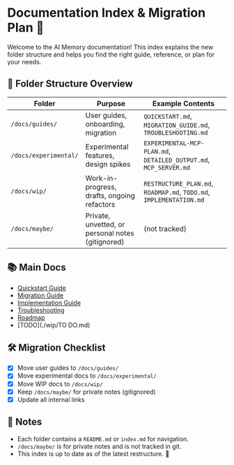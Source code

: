 # Documentation Index & Migration Plan 🐹

Welcome to the AI Memory documentation! This index explains the new folder structure and helps you find the right guide, reference, or plan for your needs.

## 📁 Folder Structure Overview

| Folder                | Purpose                                           | Example Contents                                                    |
| --------------------- | ------------------------------------------------- | ------------------------------------------------------------------- |
| `/docs/guides/`       | User guides, onboarding, migration                | `QUICKSTART.md`, `MIGRATION_GUIDE.md`, `TROUBLESHOOTING.md`         |
| `/docs/experimental/` | Experimental features, design spikes              | `EXPERIMENTAL-MCP-PLAN.md`, `DETAILED_OUTPUT.md`, `MCP_SERVER.md`   |
| `/docs/wip/`          | Work-in-progress, drafts, ongoing refactors       | `RESTRUCTURE_PLAN.md`, `ROADMAP.md`, `TODO.md`, `IMPLEMENTATION.md` |
| `/docs/maybe/`        | Private, unvetted, or personal notes (gitignored) | (not tracked)                                                       |

## 📚 Main Docs
- [Quickstart Guide](./guides/QUICKSTART.md)
- [Migration Guide](./guides/MIGRATION_GUIDE.md)
- [Implementation Guide](./wip/IMPLEMENTATION.md)
- [Troubleshooting](./guides/TROUBLESHOOTING.md)
- [Roadmap](./wip/ROADMAP.md)
- [TODO](./wip/TO DO.md)

## 🛠️ Migration Checklist
- [x] Move user guides to `/docs/guides/`
- [x] Move experimental docs to `/docs/experimental/`
- [x] Move WIP docs to `/docs/wip/`
- [x] Keep `/docs/maybe/` for private notes (gitignored)
- [x] Update all internal links

## 📝 Notes
- Each folder contains a `README.md` or `index.md` for navigation.
- `/docs/maybe/` is for private notes and is not tracked in git.
- This index is up to date as of the latest restructure. 🐹
